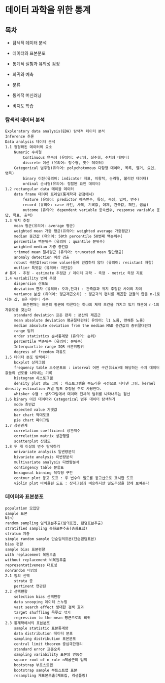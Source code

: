 # 데이터 과학을 위한 통계

## 목차

* 탐색적 데이터 분석

* 데이터와 표본분포

* 통계적 실험과 유의성 검정

* 회귀와 예측

* 분류

* 통계적 머신러닝

* 비지도 학습

### 탐색적 데이터 분석

    Exploratory data analysis(EDA) 탐색적 데이터 분석 
    Inference 추론
    Data analysis 데이터 분석
    1.1 정형화된 데이터의 요소
        Numeric 수치형
            Continuous 연속형 (유의어: 구간형, 실수형, 수치형 데이터)
            discrete 이산 (유의어: 정수형, 횟수 데이터)
        Categorical 범주형(유의어: polychotomous 다항형 데이터, 목록, 열거, 요인, 명목)
            binary 이진(유의어: indicator 지표, 이항적, 논리형, 불리언 데이터)
            ordinal 순서형(유의어: 정렬된 요인 데이터)
    1.2 rectangular data 테이블 데이터
        data frame 데이터 프레임(통계학자 관점에서)
            feature (유의어: predictor 예측변수, 특징, 속성, 입력, 변수)
            record (유의어: case 사건, 사례, 기록값, 예제, 관측값, 패턴, 샘플)
            outcome (유의어: dependent variable 종속변수, response variable 응답, 목표, 출력)
    1.3 위치 추정
        mean 평균(유의어: average 평균)
        weighted mean 가중 평균(유의어: weighted average 가중평균)
        median 중간값 (유의어: 50th percentile 50번째 백분위수)
        percentile 백분위수 (유의어 : quantile 분위수)
        weighted median 가중 중간값
        trimmed mean 절사평균 (유의어: truncated mean 절단평균)
        anomaly detection 이상 검출
        robust 극단값(extreme value)들에 민감하지 않다 (유의어: resistant 저항)
        outlier 특잇값 (유의어: 극단값)
    # 통계 - 추정 - estimate 추정값 / 데이터 과학 - 측정 - metric 측정 지표
    1.4 variability 변이 추정
        dispersion 산포도
        deviation 편차 (유의어: 오차,잔차) : 관측값과 위치 추정값 사이의 차이
        variance 분산 (유의어: 평균제곱오차) : 평균과의 편차를 제곱한 값들의 합을 n-1로 나눈 값, n은 데이터 개수
            표준편차는 표본의 평균에 따른다는 하나의 제약 조건을 가지고 있기 때문에 n-1의 자유도를 갖는다
        standard deviation 표준 편차 : 분산의 제곱근
        mean absolute deviation 평균절대편차( 유의어: l1 노름, 맨해튼 노름)
        median absolute deviation from the median MAD 중간값의 중위절대편차
        range 범위
        order statistics 순서통계량 (유의어: 순위)
        percentile 백순위수 (유의어: 분위수)
        Interquartile range IQR 사분위범위
        degress of freedom 자유도
    1.5 데이터 분포 탐색하기
        boxplot 상자그림
        frequency table 도수분포표 : interval 어떤 구간(bin)에 해당하는 수치 데이터 값들의 빈도를 나타내는 기록
        histogram 히스토그램
        density plot 밀도 그림 : 히스토그램을 부드러운 곡선으로 나타낸 그림. kernel density estimation 커널 밀도 추정을 주로 사용한다.
        whisker 수염 : 상자그림에서 데이터 전체의 범위를 나타내주는 점선
    1.6 binary 이진 데이터와 Categorical 범주 데이터 탐색하기
        mode 최빈값
        expected value 기댓값
        bar chart 막대도표
        pie chart 파이그림
    1.7 상관관계
        correlation coefficient 상관계수
        correlation matrix 상관행렬
        scatterplot 산점도
    1.8 두 개 이상의 변수 탐색하기
        univariate analysis 일변량분석
        bivariate analysis 이변량분석
        multivariate analysis 다변량분석
        contingency table 분할표
        hexagonal binning 육각형 구간
        contour plot 등고 도표 : 두 변수의 밀도를 등고선으로 표시한 도표
        violin plot 바이올린 도표 : 상자그림과 비슷하지만 밀도추정을 함께 보여준다

### 데이터와 표본분포
    population 모집단
    sample 표본
    N(n)
    random sampling 임의표본추출(임의표집, 랜덤표본추출)
    stratified sampling 층화표본추출(층화표집)
    stratum 계층
    simple random sample 단순임의표본(단순랜덤표본)
    bias 편향
    sample bias 표본편향
    with replacement 복원추출
    without replacement 비복원추출
    representativeness 대표성
    nonrandom 비임의
    2.1 임의 선택
        strata 층
        pertinent 연관된
    2.2 선택편향
        selection bias 선택편향
        data snooping 데이터 스누핑
        vast search effect 방대한 검색 효과
        target shuffling 목푯값 섞기
        regression to the mean 평균으로의 회귀
    2.3 통계학에서의 표본분포
        sample statistic 표본통계량
        data distribution 데이터 분포
        sampling distribution 표본분포
        central limit theorem 중심극한정리
        standard error 표준오차
        sampling variability 표본의 변동성
        square-root of n rule n제곱근의 법칙
        bootstrap 부트스트랩
        bootstrap sample 부트스트랩 표본
        resampling 재표본추출(재표집, 리샘플링)